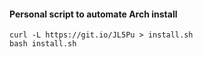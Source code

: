 #### Personal script to automate Arch install  
```  
curl -L https://git.io/JL5Pu > install.sh  
bash install.sh  
```
